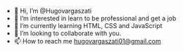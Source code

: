 - 👋 Hi, I’m @Hugovargaszati
- 👀 I’m interested in learn to be professional and get a job
- 🌱 I’m currently learning HTML, CSS and JavaScript
- 💞️ I’m looking to collaborate with you.
- 📫 How to reach me hugovargaszati01@gmail.com

<!---
Hugovargaszati/Hugovargaszati is a ✨ special ✨ repository because its `README.md` (this file) appears on your GitHub profile.
You can click the Preview link to take a look at your changes.
--->
